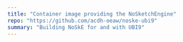 ```yaml
---
title: "Container image providing the NoSketchEngine"
repo: "https://github.com/acdh-oeaw/noske-ubi9"
summary: "Building NoSkE for and with UBI9"
---
```

